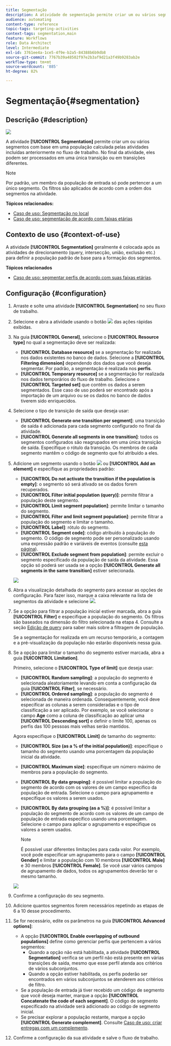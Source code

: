 ```yaml
---
title: Segmentação
description: A atividade de segmentação permite criar um ou vários segmentos com base em uma população calculada pelas atividades incluídas anteriormente no fluxo de trabalho.
audience: automating
content-type: reference
topic-tags: targeting-activities
context-tags: segmentation,main
feature: Workflows
role: Data Architect
level: Intermediate
exl-id: 3761ee4a-1ce5-4f9e-b2a5-84388b6b9db8
source-git-commit: 7767b39a48502f97e2b3af9d21a3f49b9283ab2e
workflow-type: tm+mt
source-wordcount: '885'
ht-degree: 82%

---
```


# Segmentação{#segmentation}

## Descrição {#description}

![](assets/segmentation.png)

A atividade **[!UICONTROL Segmentation]** permite criar um ou vários segmentos com base em uma população calculada pelas atividades incluídas anteriormente no fluxo de trabalho. No final da atividade, eles podem ser processados em uma única transição ou em transições diferentes.

>[!NOTE]
>
>Por padrão, um membro da população de entrada só pode pertencer a um único segmento. Os filtros são aplicados de acordo com a ordem dos segmentos na atividade.

**Tópicos relacionados:**
* [Caso de uso: Segmentação no local](../../automating/using/workflow-segmentation-location.md)
* [Caso de uso: segmentação de acordo com faixas etárias](../../automating/using/segmentation-age-groups.md)

## Contexto de uso {#context-of-use}

A atividade **[!UICONTROL Segmentation]** geralmente é colocada após as atividades de direcionamento (query, intersecção, união, exclusão etc.) para definir a população padrão de base para a formação dos segmentos.

**Tópicos relacionados**

* [Caso de uso: segmentar perfis de acordo com suas faixas etárias](../../automating/using/segmentation-age-groups.md).

## Configuração {#configuration}

1. Arraste e solte uma atividade **[!UICONTROL Segmentation]** no seu fluxo de trabalho.
1. Selecione e abra a atividade usando o botão ![](assets/edit_darkgrey-24px.png) das ações rápidas exibidas.
1. Na guia **[!UICONTROL General]**, selecione o **[!UICONTROL Resource type]** no qual a segmentação deve ser realizada:

   * **[!UICONTROL Database resource]** se a segmentação for realizada nos dados existentes no banco de dados. Selecione a **[!UICONTROL Filtering dimension]** dependendo dos dados que você deseja segmentar. Por padrão, a segmentação é realizada nos **perfis**.
   * **[!UICONTROL Temporary resource]** se a segmentação for realizada nos dados temporários do fluxo de trabalho. Selecione o **[!UICONTROL Targeted set]** que contêm os dados a serem segmentados. Esse caso de uso poderá ser encontrado após a importação de um arquivo ou se os dados no banco de dados tiverem sido enriquecidos.

1. Selecione o tipo de transição de saída que deseja usar:

   * **[!UICONTROL Generate one transition per segment]**: uma transição de saída é adicionada para cada segmento configurado no final da atividade.
   * **[!UICONTROL Generate all segments in one transition]**: todos os segmentos configurados são reagrupados em uma única transição de saída. Especifique o rótulo da transição. Os membros de cada segmento mantêm o código de segmento que foi atribuído a eles.

1. Adicione um segmento usando o botão ![](assets/add_darkgrey-24px.png) ou **[!UICONTROL Add an element]** e especifique as propriedades padrão:

   * **[!UICONTROL Do not activate the transition if the population is empty]**: o segmento só será ativado se os dados forem recuperados.
   * **[!UICONTROL Filter initial population (query)]**: permite filtrar a população deste segmento.
   * **[!UICONTROL Limit segment population]**: permite limitar o tamanho do segmento.
   * **[!UICONTROL Filter and limit segment population]**: permite filtrar a população do segmento e limitar o tamanho.
   * **[!UICONTROL Label]**: rótulo do segmento.
   * **[!UICONTROL Segment code]**: código atribuído à população do segmento. O código de segmento pode ser personalizado usando uma expressão padrão e variáveis de eventos (consulte [esta página](../../automating/using/customizing-workflow-external-parameters.md)).
   * **[!UICONTROL Exclude segment from population]**: permite excluir o segmento especificado da população de saída da atividade. Essa opção só poderá ser usada se a opção **[!UICONTROL Generate all segments in the same transition]** estiver selecionada.

   ![](assets/wkf_segment_new_segment.png)

1. Abra a visualização detalhada do segmento para acessar as opções de configuração. Para fazer isso, marque a caixa relevante na lista de segmentos da atividade e selecione ![](assets/wkf_segment_parameters_24px.png).
1. Se a opção para filtrar a população inicial estiver marcada, abra a guia **[!UICONTROL Filter]** e especifique a população do segmento. Os filtros são baseados na dimensão do filtro selecionada na etapa 4. Consulte a seção [Edição de query](../../automating/using/editing-queries.md) para saber mais sobre a filtragem de população.

   Se a segmentação for realizada em um recurso temporário, a contagem e a pré-visualização da população não estarão disponíveis nessa guia.

1. Se a opção para limitar o tamanho do segmento estiver marcada, abra a guia **[!UICONTROL Limitation]**.

   Primeiro, selecione o **[!UICONTROL Type of limit]** que deseja usar:

   * **[!UICONTROL Random sampling]**: a população do segmento é selecionada aleatoriamente levando em conta a configuração da guia **[!UICONTROL Filter]**, se necessário. 
   * **[!UICONTROL Ordered sampling]**: a população do segmento é selecionada de maneira ordenada. Consequentemente, você deve especificar as colunas a serem consideradas e o tipo de classificação a ser aplicado. Por exemplo, se você selecionar o campo **Age** como a coluna de classificação ao aplicar uma **[!UICONTROL Descending sort]** e definir o limite 100, apenas os perfis das 100 pessoas mais velhas serão mantidos.

   Agora especifique o **[!UICONTROL Limit]** de tamanho do segmento:

   * **[!UICONTROL Size (as a % of the initial population)]**: especifique o tamanho do segmento usando uma porcentagem da população inicial da atividade.
   * **[!UICONTROL Maximum size]**: especifique um número máximo de membros para a população do segmento.
   * **[!UICONTROL By data grouping]**: é possível limitar a população do segmento de acordo com os valores de um campo específico da população de entrada. Selecione o campo para agrupamento e especifique os valores a serem usados.
   * **[!UICONTROL By data grouping (as a %)]**: é possível limitar a população do segmento de acordo com os valores de um campo de população de entrada específico usando uma porcentagem. Selecione o campo para aplicar o agrupamento e especifique os valores a serem usados.

     >[!NOTE]
     >
     >É possível usar diferentes limitações para cada valor. Por exemplo, você pode especificar um agrupamento para o campo **[!UICONTROL Gender]** e limitar a população com 10 membros **[!UICONTROL Male]** e 30 membros **[!UICONTROL Female]**. Se você usar vários campos de agrupamento de dados, todos os agrupamentos deverão ter o mesmo tamanho.

   ![](assets/wkf_segment_limit_by_grouping.png)

1. Confirme a configuração do seu segmento.
1. Adicione quantos segmentos forem necessários repetindo as etapas de 6 a 10 desse procedimento.
1. Se for necessário, edite os parâmetros na guia **[!UICONTROL Advanced options]**:

   * A opção **[!UICONTROL Enable overlapping of outbound populations]** define como gerenciar perfis que pertencem a vários segmentos:
      * Quando a opção não está habilitada, a atividade **[!UICONTROL Segmentation]** verifica se um perfil não está presente em várias transições de saída, mesmo que esse perfil atenda aos critérios de vários subconjuntos.
      * Quando a opção estiver habilitada, os perfis poderão ser encontrados em vários subconjuntos se atenderem aos critérios de filtro.
   * Se a população de entrada já tiver recebido um código de segmento que você deseja manter, marque a opção **[!UICONTROL Concatenate the code of each segment]**. O código de segmento especificado na atividade será adicionado ao código de segmento inicial.
   * Se precisar explorar a população restante, marque a opção **[!UICONTROL Generate complement]**. Consulte [Caso de uso: criar entregas com um complemento](../../automating/using/workflow-created-query-with-complement.md).

1. Confirme a configuração da sua atividade e salve o fluxo de trabalho.
